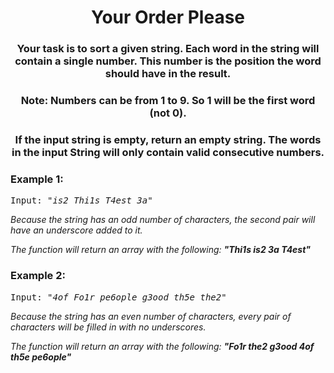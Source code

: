 <div align = "center">
  
# Your Order Please
  </div>

  <div align = "center">
  
<h3> Your task is to sort a given string. Each word in the string will contain a single number. This number is the position the word should have in the result. </h3>
  <h3> Note: Numbers can be from 1 to 9. So 1 will be the first word (not 0). </h3>
  <h3> If the input string is empty, return an empty string. The words in the input String will only contain valid consecutive numbers. </h3>
  
  </div>

<h3>Example 1:</h3>
<pre>
Input: <em>"is2 Thi1s T4est 3a"</em>
</pre>

<p>
<em>Because the string has an odd number of characters, the second pair will have an underscore added to it.
  
 The function will return an array with the following:    <strong>"Thi1s is2 3a T4est"</strong>
    </em>
</p>

<h3>Example 2:</h3>
<pre>
Input: <em>"4of Fo1r pe6ople g3ood th5e the2"</em>
</pre>

<p>
<em>Because the string has an even number of characters, every pair of characters will be filled in with no underscores.
  
  The function will return an array with the following:    <strong>"Fo1r the2 g3ood 4of th5e pe6ople"</strong>
  </em>
</p>
